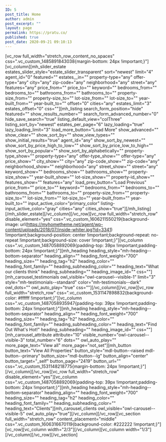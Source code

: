 ```yaml
---
ID: 5
post_title: Home
author: admin
post_excerpt: ""
layout: page
permalink: https://pratu.co/
published: true
post_date: 2020-09-21 09:10:13
---
```

[vc_row full_width="stretch_row_content_no_spaces" css=".vc_custom_1485891843038{margin-bottom: 24px !important;}"][vc_column][mh_slider_estate estates_slider_style="estate_slider_transparent" sort="newest" limit="4" agent_id="0" featured="" estates__in="" property-type="any" offer-type="any" city="any" zip-code="any" neighborhood="any" street="any" features="any" price_from="" price_to="" keyword="" bedrooms_from="" bedrooms_to="" bathrooms_from="" bathrooms_to="" property-size_from="" property-size_to="" lot-size_from="" lot-size_to="" year-built_from="" year-built_to="" offset="0" cities="any" estates_limit="3" estates_offset="0" css=""][mh_listing search_form_position="hide" featured="" show_results_number="" search_form_advanced_number="0" hide_save_search="true" listing_default_view="colThree" listing_sort_by="newest" estates_per_page="6" lazy_loading="true" lazy_loading_limit="3" load_more_button="Load More" show_advanced="" show_clear="" show_sort_by="" show_view_types="" show_initial_results="true" agent_id="any" show_sort_by_newest="" show_sort_by_price_high_to_low="" show_sort_by_price_low_to_high="" show_sort_by_popular="" show_sort_by_alphabetically="" property-type_show="" property-type="any" offer-type_show="" offer-type="any" price_show="" city_show="" city="any" zip-code_show="" zip-code="any" neighborhood_show="" neighborhood="any" street_show="" street="any" keyword_show="" bedrooms_show="" bathrooms_show="" property-size_show="" year-built_show="" lot-size_show="" property-id_show="" features_show="" features="any" load_prev_button="Load Previous" price_from="" price_to="" keyword="" bedrooms_from="" bedrooms_to="" bathrooms_from="" bathrooms_to="" property-size_from="" property-size_to="" lot-size_from="" lot-size_to="" year-built_from="" year-built_to="" input_active_color="primary_color" listing-input_active_color="gray" cities="any" cities_show="true"][/mh_listing][/mh_slider_estate][/vc_column][/vc_row][vc_row full_width="stretch_row" disable_element="yes" css=".vc_custom_1606211550219{background-image: url(https://myhometheme.net/agent/wp-content/uploads/2018/07/inside-whiter.jpg?id=3341) !important;background-position: center !important;background-repeat: no-repeat !important;background-size: cover !important;}"][vc_column css=".vc_custom_1487058892069{padding-top: 39px !important;padding-bottom: 24px !important;}"][mh_heading heading_style="mh-heading--bottom-separator" heading_align="" heading_font_weight="700" heading_size="" heading_tag="h2" heading_color="" heading_font_family="" heading_subheading_color="" heading_text="What our clients think" heading_subheading="" heading_image_id="" css=""][mh_carousel_testimonials owl_visible="owl-carousel--visible-1" limit="3" style="mh-testimonials--standard" color="mh-testimonials--dark" owl_dots="" owl_auto_play="true" css=""][/vc_column][/vc_row][vc_row full_width="stretch_row" css=".vc_custom_1531147898832{background-color: #ffffff !important;}"][vc_column css=".vc_custom_1487058935947{padding-top: 39px !important;padding-bottom: 24px !important;}"][mh_heading heading_style="mh-heading--bottom-separator" heading_align="" heading_font_weight="700" heading_size="" heading_tag="h2" heading_color="" heading_font_family="" heading_subheading_color="" heading_text="Find Out What's Hot!" heading_subheading="" heading_image_id="" css=""][mh_carousel_attribute attribute="10" visible_number="owl-carousel--visible-3" total_number="6" dots="" owl_auto_play="" more_page_text="View all" more_page="not_set"][mh_button button_text="View All Properties" button_style="mdl-button--raised mdl-button--primary" button_size="mdl-button--lg" button_align="center" button_target="_self" button_page="2419" button_url="" css=".vc_custom_1531148218775{margin-bottom: 24px !important;}"][/vc_column][/vc_row][vc_row full_width="stretch_row" disable_element="yes"][vc_column css=".vc_custom_1487058892069{padding-top: 39px !important;padding-bottom: 24px !important;}"][mh_heading heading_style="mh-heading--bottom-separator" heading_align="" heading_font_weight="700" heading_size="" heading_tag="h2" heading_color="" heading_font_family="" heading_subheading_color="" heading_text="Clients"][mh_carousel_clients owl_visible="owl-carousel--visible-5" owl_auto_play="true"][/vc_column][/vc_row][vc_section full_width="stretch_row" content_placement="middle" css=".vc_custom_1606316670119{background-color: #222222 !important;}"][vc_row][vc_column width="2/3"][/vc_column][vc_column width="1/3"][/vc_column][/vc_row][/vc_section]